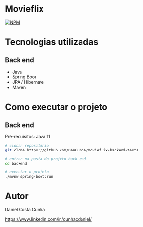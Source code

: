 # Movieflix
[![NPM](https://img.shields.io/npm/l/react)](https://github.com/DanCunha/movieflix-backend-tests/blob/main/LICENSE) 

# Tecnologias utilizadas
## Back end
- Java
- Spring Boot
- JPA / Hibernate
- Maven

# Como executar o projeto

## Back end
Pré-requisitos: Java 11

```bash
# clonar repositório
git clone https://github.com/DanCunha/movieflix-backend-tests

# entrar na pasta do projeto back end
cd backend

# executar o projeto
./mvnw spring-boot:run
```

# Autor

Daniel Costa Cunha

https://www.linkedin.com/in/cunhacdaniel/
